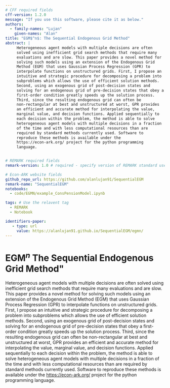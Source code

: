 ```yaml
---
# CFF required fields
cff-version: 1.2.0 
message: "If you use this software, please cite it as below."
authors:
  - family-names: "Lujan"
    given-names: "Alan"
title: "EGM$^n$: The Sequential Endogenous Grid Method"
abstract: |
     Heterogeneous agent models with multiple decisions are often
     solved using inefficient grid search methods that require many
     evaluations and are slow. This paper provides a novel method for
     solving such models using an extension of the Endogenous Grid
     Method (EGM) that uses Gaussian Process Regression (GPR) to
     interpolate functions on unstructured grids. First, I propose an
     intuitive and strategic procedure for decomposing a problem into
     subproblems which allows the use of efficient solution methods.
     Second, using an exogenous grid of post-decision states and
     solving for an endogenous grid of pre-decision states that obey a
     first-order condition greatly speeds up the solution process.
     Third, since the resulting endogenous grid can often be
     non-rectangular at best and unstructured at worst, GPR provides
     an efficient and accurate method for interpolating the value,
     marginal value, and decision functions. Applied sequentially to
     each decision within the problem, the method is able to solve
     heterogeneous agent models with multiple decisions in a fraction
     of the time and with less computational resources than are
     required by standard methods currently used. Software to
     reproduce these methods is available under the
     https://econ-ark.org/ project for the python programming
     language.


# REMARK required fields
remark-version: 1.0 # required - specify version of REMARK standard used

# Econ-ARK website fields
github_repo_url: https://github.com/alanlujan91/SequentialEGM
remark-name: "SequentialEGM"
notebooks: 
  - code/EGMN/example_ConsPensionModel.ipynb

tags: # Use the relavent tag
  - REMARK
  - Notebook

identifiers-paper:
   - type: url 
     value: https://alanlujan91.github.io/SequentialEGM/egmn/
---
```


# EGM$^n$ The Sequential Endogenous Grid Method"

Heterogeneous agent models with multiple decisions are often
solved using inefficient grid search methods that require many
evaluations and are slow. This paper provides a novel method for
solving such models using an extension of the Endogenous Grid
Method (EGM) that uses Gaussian Process Regression (GPR) to
interpolate functions on unstructured grids. First, I propose an
intuitive and strategic procedure for decomposing a problem into
subproblems which allows the use of efficient solution methods.
Second, using an exogenous grid of post-decision states and
solving for an endogenous grid of pre-decision states that obey a
first-order condition greatly speeds up the solution process.
Third, since the resulting endogenous grid can often be
non-rectangular at best and unstructured at worst, GPR provides
an efficient and accurate method for interpolating the value,
marginal value, and decision functions. Applied sequentially to
each decision within the problem, the method is able to solve
heterogeneous agent models with multiple decisions in a fraction
of the time and with less computational resources than are
required by standard methods currently used. Software to
reproduce these methods is available under the
<https://econ-ark.org/> project for the python programming
language.
